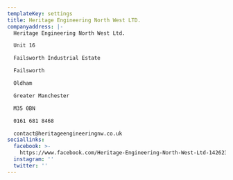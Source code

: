 ```yaml
---
templateKey: settings
title: Heritage Engineering North West LTD.
companyaddress: |-
  Heritage Engineering North West Ltd. 

  Unit 16 

  Failsworth Industrial Estate 

  Failsworth 

  Oldham 

  Greater Manchester 

  M35 0BN

  0161 681 8468

  contact@heritageengineeringnw.co.uk
sociallinks:
  facebook: >-
    https://www.facebook.com/Heritage-Engineering-North-West-Ltd-1426232660962086/
  instagram: ''
  twitter: ''
---
```


